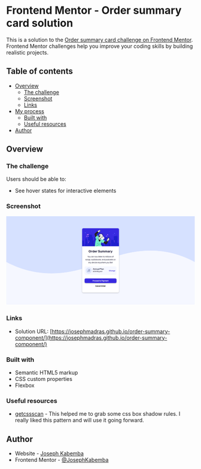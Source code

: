 # Frontend Mentor - Order summary card solution

This is a solution to the [Order summary card challenge on Frontend Mentor](https://www.frontendmentor.io/challenges/order-summary-component-QlPmajDUj). Frontend Mentor challenges help you improve your coding skills by building realistic projects.

## Table of contents

- [Overview](#overview)
  - [The challenge](#the-challenge)
  - [Screenshot](#screenshot)
  - [Links](#links)
- [My process](#my-process)
  - [Built with](#built-with)
  - [Useful resources](#useful-resources)
- [Author](#author)

## Overview

### The challenge

Users should be able to:

- See hover states for interactive elements

### Screenshot

![](./joseph-order-summary-component.png)

### Links

- Solution URL: [https://josephmadras.github.io/order-summary-component/](https://josephmadras.github.io/order-summary-component/)

### Built with

- Semantic HTML5 markup
- CSS custom properties
- Flexbox

### Useful resources

- [getcssscan](https://getcssscan.com/css-box-shadow-examples) - This helped me to grab some css box shadow rules. I really liked this pattern and will use it going forward.

## Author

- Website - [Joseph Kabemba](https://www.your-site.com)
- Frontend Mentor - [@JosephKabemba](https://www.frontendmentor.io/profile/JosephKabemba)
